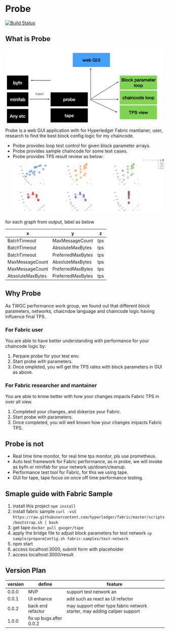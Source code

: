 # Probe
[![Build Status](https://dev.azure.com/yy19902439/yy19902439/_apis/build/status/SamYuan1990.Probe?branchName=main)](https://dev.azure.com/yy19902439/yy19902439/_build/latest?definitionId=8&branchName=main)

## What is Probe
![probe define](probe.png)
Probe is a web GUI application with for Hyperledger Fabric mantianer, user, research to find the best block config logic for my chaincode.

- Probe provides loop test control for given block parameter arrays.
- Probe provides sample chaincode for some test cases.
- Probe provides TPS result review as below:
![probe output](probe_output.png)

for each graph from output, label as below

| x         | y             | z         | 
|---------  |------------   |---------|
| BatchTimeout      | MaxMessageCount       | tps     | 
| BatchTimeout      | AbsoluteMaxBytes      | tps     | 
| BatchTimeout      | PreferredMaxBytes     | tps     | 
| MaxMessageCount   | AbsoluteMaxBytes      | tps     | 
| MaxMessageCount   | PreferredMaxBytes     | tps     | 
| AbsoluteMaxBytes  | PreferredMaxBytes     | tps     | 

## Why Probe
As TWGC performance work group, we found out that different block parameters, networks, chaicndoe language and chaincode logic having influence final TPS.

### For Fabric user
You are able to have better understanding with performance for your chaincode logic by:
1. Perpare probe for your test env.
2. Start probe with parameters.
3. Once ompleted, you will get the TPS rates with block parameters in GUI as above.

### For Fabric researcher and mantainer
You are able to know better with how your changes impacts Fabric TPS in over all view.
1. Completed your changes, and dokerize your Fabric.
2. Start probe with parameters.
3. Once completed, you will well known how your changes impacts Fabric TPS.

## Probe is not

- Real time time monitor, for real time tps monitor, pls use prometheus.
- Auto test framework for Fabric performance, as in probe, we will invoke as byfn or minifab for your network up/down/cleanup.
- Performance test tool for Fabric, for this we using tape.
- GUI for tape, tape focus on once off time performance testing.

## Smaple guide with Fabric Sample

1. install this project `npm install`
2. install fabric sample `curl -vsS https://raw.githubusercontent.com/hyperledger/fabric/master/scripts/bootstrap.sh | bash`
3. get tape `docker pull guoger/tape`
4. apply the bridge file to adjust block parameters for test network `cp sample/prepareConfig.sh fabric-samples/test-network`
5. npm start
6. access localhost:3000, submit form with placeholder
6. access localhost:3000/result

## Version Plan
version | define| feature
---|---|---
0.0.0 | MVP| support test network an
0.0.1 | UI enhance | add such as react as UI refactor
0.0.2 | back end refactor | may support other type fabric network starter, may adding caliper support
1.0.0 | fix up bugs after 0.0.2 | 